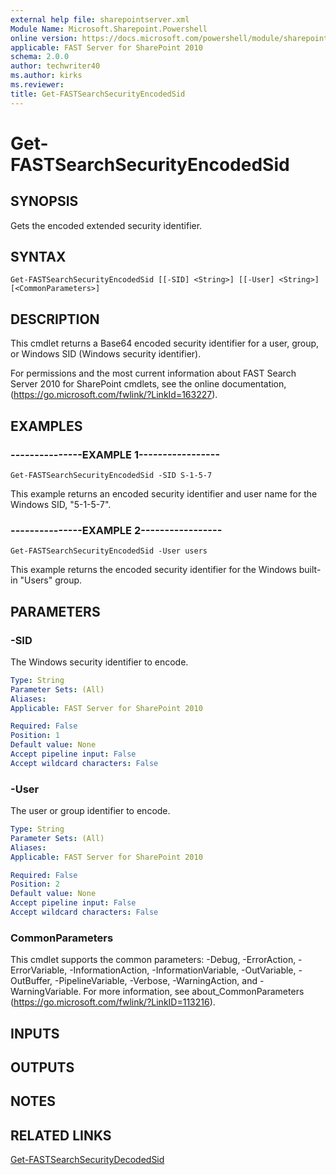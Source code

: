 ```yaml
---
external help file: sharepointserver.xml
Module Name: Microsoft.Sharepoint.Powershell
online version: https://docs.microsoft.com/powershell/module/sharepoint-server/get-fastsearchsecurityencodedsid
applicable: FAST Server for SharePoint 2010
schema: 2.0.0
author: techwriter40
ms.author: kirks
ms.reviewer:
title: Get-FASTSearchSecurityEncodedSid
---
```


# Get-FASTSearchSecurityEncodedSid

## SYNOPSIS
Gets the encoded extended security identifier.

## SYNTAX

```
Get-FASTSearchSecurityEncodedSid [[-SID] <String>] [[-User] <String>] [<CommonParameters>]
```

## DESCRIPTION
This cmdlet returns a Base64 encoded security identifier for a user, group, or Windows SID (Windows security identifier).

For permissions and the most current information about FAST Search Server 2010 for SharePoint cmdlets, see the online documentation, (https://go.microsoft.com/fwlink/?LinkId=163227).

## EXAMPLES

### ---------------EXAMPLE 1-----------------
```
Get-FASTSearchSecurityEncodedSid -SID S-1-5-7
```

This example returns an encoded security identifier and user name for the Windows SID, "5-1-5-7".

### ---------------EXAMPLE 2-----------------
```
Get-FASTSearchSecurityEncodedSid -User users
```

This example returns the encoded security identifier for the Windows built-in "Users" group.

## PARAMETERS

### -SID
The Windows security identifier to encode.

```yaml
Type: String
Parameter Sets: (All)
Aliases: 
Applicable: FAST Server for SharePoint 2010

Required: False
Position: 1
Default value: None
Accept pipeline input: False
Accept wildcard characters: False
```

### -User
The user or group identifier to encode.

```yaml
Type: String
Parameter Sets: (All)
Aliases: 
Applicable: FAST Server for SharePoint 2010

Required: False
Position: 2
Default value: None
Accept pipeline input: False
Accept wildcard characters: False
```

### CommonParameters
This cmdlet supports the common parameters: -Debug, -ErrorAction, -ErrorVariable, -InformationAction, -InformationVariable, -OutVariable, -OutBuffer, -PipelineVariable, -Verbose, -WarningAction, and -WarningVariable. For more information, see about_CommonParameters (https://go.microsoft.com/fwlink/?LinkID=113216).

## INPUTS

## OUTPUTS

## NOTES

## RELATED LINKS

[Get-FASTSearchSecurityDecodedSid](Get-FASTSearchSecurityDecodedSid.md)

